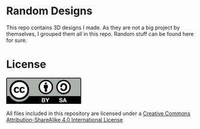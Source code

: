 # Random Designs

This repo contains 3D designs I made. As they are not a big project by themselves, I grouped them all in this repo. Random stuff can be found here for sure.

# License 

<img src="By-sa.png" width="200">

All files included in this repository are licensed under a [Creative Commons Attribution-ShareAlike 4.0 International License](http://creativecommons.org/licenses/by-sa/4.0/)
